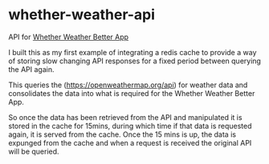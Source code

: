 # whether-weather-api
API for [Whether Weather Better App](https://github.com/andygnewman/whether-weather-better)

I built this as my first example of integrating a redis cache to provide a way of storing slow changing API responses for a fixed period between querying the API again.

This queries the (https://openweathermap.org/api) for weather data and consolidates the data into what is required for the Whether Weather Better App.

So once the data has been retrieved from the API and manipulated it is stored in the cache for 15mins, during which time if that data is requested again, it is served from the cache. Once the 15 mins is up, the data is expunged from the cache and when a request is received the original API will be queried.
